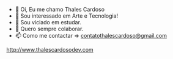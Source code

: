 - 👋 Oi, Eu me chamo Thales Cardoso
- 👀 Sou interessado em Arte e Tecnologia!
- 🌱 Sou viciado em estudar.
- 💞️ Quero sempre colaborar.
- 📫 Como me contactar => contatothalescardoso@gmail.com

http://www.thalescardosodev.com
<!---
RCThales/RCThales is a ✨ special ✨ repository because its `README.md` (this file) appears on your GitHub profile.
You can click the Preview link to take a look at your changes.
--->
